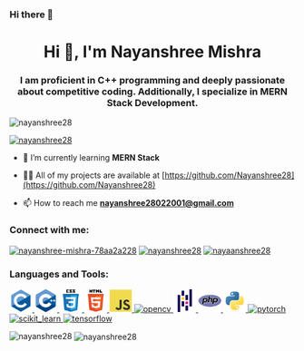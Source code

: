 ### Hi there 👋

<h1 align="center">Hi 👋, I'm Nayanshree Mishra</h1>
<h3 align="center">I am proficient in C++ programming and deeply passionate about competitive coding. Additionally, I specialize in MERN Stack Development.</h3>

<p align="left"> <img src="https://komarev.com/ghpvc/?username=nayanshree28&label=Profile%20views&color=0e75b6&style=flat" alt="nayanshree28" /> </p>

<p align="left"> <a href="https://github.com/ryo-ma/github-profile-trophy"><img src="https://github-profile-trophy.vercel.app/?username=nayanshree28" alt="nayanshree28" /></a> </p>

- 🌱 I’m currently learning **MERN Stack**

- 👨‍💻 All of my projects are available at [https://github.com/Nayanshree28](https://github.com/Nayanshree28)

- 📫 How to reach me **nayanshree28022001@gmail.com**

<h3 align="left">Connect with me:</h3>
<p align="left">
<a href="https://linkedin.com/in/nayanshree-mishra-78aa2a228" target="blank"><img align="center" src="https://raw.githubusercontent.com/rahuldkjain/github-profile-readme-generator/master/src/images/icons/Social/linked-in-alt.svg" alt="nayanshree-mishra-78aa2a228" height="30" width="40" /></a>
<a href="https://www.codechef.com/users/nayanshree28" target="blank"><img align="center" src="https://cdn.jsdelivr.net/npm/simple-icons@3.1.0/icons/codechef.svg" alt="nayanshree28" height="30" width="40" /></a>
<a href="https://www.leetcode.com/nayaanshree28" target="blank"><img align="center" src="https://raw.githubusercontent.com/rahuldkjain/github-profile-readme-generator/master/src/images/icons/Social/leet-code.svg" alt="nayaanshree28" height="30" width="40" /></a>
</p>

<h3 align="left">Languages and Tools:</h3>
<p align="left"> <a href="https://www.cprogramming.com/" target="_blank" rel="noreferrer"> <img src="https://raw.githubusercontent.com/devicons/devicon/master/icons/c/c-original.svg" alt="c" width="40" height="40"/> </a> <a href="https://www.w3schools.com/cpp/" target="_blank" rel="noreferrer"> <img src="https://raw.githubusercontent.com/devicons/devicon/master/icons/cplusplus/cplusplus-original.svg" alt="cplusplus" width="40" height="40"/> </a> <a href="https://www.w3schools.com/css/" target="_blank" rel="noreferrer"> <img src="https://raw.githubusercontent.com/devicons/devicon/master/icons/css3/css3-original-wordmark.svg" alt="css3" width="40" height="40"/> </a> <a href="https://www.w3.org/html/" target="_blank" rel="noreferrer"> <img src="https://raw.githubusercontent.com/devicons/devicon/master/icons/html5/html5-original-wordmark.svg" alt="html5" width="40" height="40"/> </a> <a href="https://developer.mozilla.org/en-US/docs/Web/JavaScript" target="_blank" rel="noreferrer"> <img src="https://raw.githubusercontent.com/devicons/devicon/master/icons/javascript/javascript-original.svg" alt="javascript" width="40" height="40"/> </a> <a href="https://opencv.org/" target="_blank" rel="noreferrer"> <img src="https://www.vectorlogo.zone/logos/opencv/opencv-icon.svg" alt="opencv" width="40" height="40"/> </a> <a href="https://pandas.pydata.org/" target="_blank" rel="noreferrer"> <img src="https://raw.githubusercontent.com/devicons/devicon/2ae2a900d2f041da66e950e4d48052658d850630/icons/pandas/pandas-original.svg" alt="pandas" width="40" height="40"/> </a> <a href="https://www.php.net" target="_blank" rel="noreferrer"> <img src="https://raw.githubusercontent.com/devicons/devicon/master/icons/php/php-original.svg" alt="php" width="40" height="40"/> </a> <a href="https://www.python.org" target="_blank" rel="noreferrer"> <img src="https://raw.githubusercontent.com/devicons/devicon/master/icons/python/python-original.svg" alt="python" width="40" height="40"/> </a> <a href="https://pytorch.org/" target="_blank" rel="noreferrer"> <img src="https://www.vectorlogo.zone/logos/pytorch/pytorch-icon.svg" alt="pytorch" width="40" height="40"/> </a> <a href="https://scikit-learn.org/" target="_blank" rel="noreferrer"> <img src="https://upload.wikimedia.org/wikipedia/commons/0/05/Scikit_learn_logo_small.svg" alt="scikit_learn" width="40" height="40"/> </a> <a href="https://www.tensorflow.org" target="_blank" rel="noreferrer"> <img src="https://www.vectorlogo.zone/logos/tensorflow/tensorflow-icon.svg" alt="tensorflow" width="40" height="40"/> </a> </p>

<p><img align="left" src="https://github-readme-stats.vercel.app/api/top-langs?username=nayanshree28&show_icons=true&locale=en&layout=compact" alt="nayanshree28" /></p>

<p>&nbsp;<img align="center" src="https://github-readme-stats.vercel.app/api?username=nayanshree28&show_icons=true&locale=en" alt="nayanshree28" /></p>

